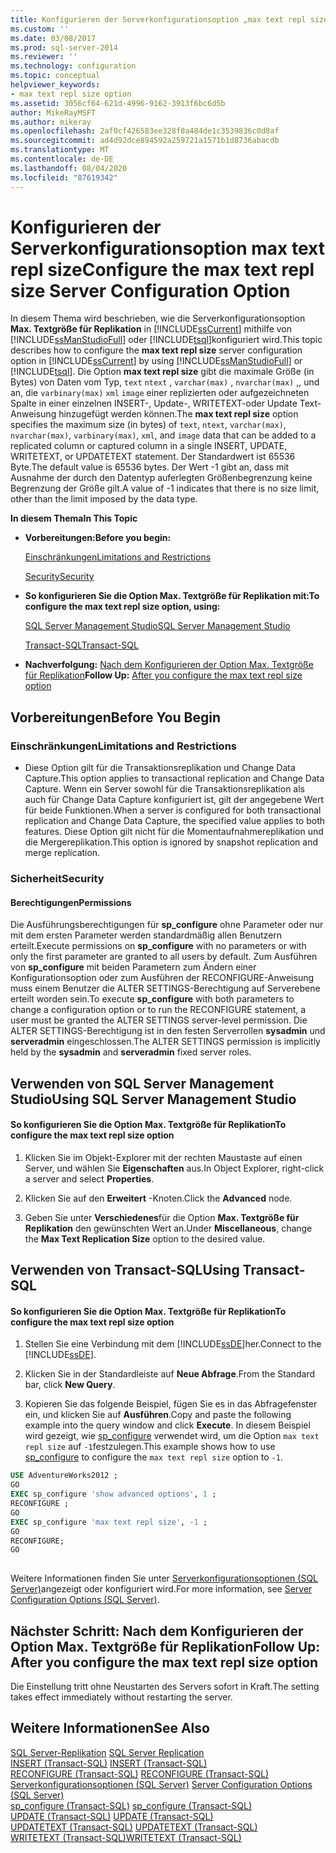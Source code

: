 ```yaml
---
title: Konfigurieren der Serverkonfigurationsoption „max text repl size“ | Microsoft-Dokumentation
ms.custom: ''
ms.date: 03/08/2017
ms.prod: sql-server-2014
ms.reviewer: ''
ms.technology: configuration
ms.topic: conceptual
helpviewer_keywords:
- max text repl size option
ms.assetid: 3056cf64-621d-4996-9162-3913f6bc6d5b
author: MikeRayMSFT
ms.author: mikeray
ms.openlocfilehash: 2af0cf426583ee328f0a484de1c3539836c0d8af
ms.sourcegitcommit: ad4d92dce894592a259721a1571b1d8736abacdb
ms.translationtype: MT
ms.contentlocale: de-DE
ms.lasthandoff: 08/04/2020
ms.locfileid: "87619342"
---
```

# <a name="configure-the-max-text-repl-size-server-configuration-option"></a><span data-ttu-id="a81ae-102">Konfigurieren der Serverkonfigurationsoption max text repl size</span><span class="sxs-lookup"><span data-stu-id="a81ae-102">Configure the max text repl size Server Configuration Option</span></span>
  <span data-ttu-id="a81ae-103">In diesem Thema wird beschrieben, wie die Serverkonfigurationsoption **Max. Textgröße für Replikation** in [!INCLUDE[ssCurrent](../../includes/sscurrent-md.md)] mithilfe von [!INCLUDE[ssManStudioFull](../../includes/ssmanstudiofull-md.md)] oder [!INCLUDE[tsql](../../includes/tsql-md.md)]konfiguriert wird.</span><span class="sxs-lookup"><span data-stu-id="a81ae-103">This topic describes how to configure the **max text repl size** server configuration option in [!INCLUDE[ssCurrent](../../includes/sscurrent-md.md)] by using [!INCLUDE[ssManStudioFull](../../includes/ssmanstudiofull-md.md)] or [!INCLUDE[tsql](../../includes/tsql-md.md)].</span></span> <span data-ttu-id="a81ae-104">Die Option **max text repl size** gibt die maximale Größe (in Bytes) von Daten vom Typ, `text` `ntext` , `varchar(max)` , `nvarchar(max)` ,, und an, die `varbinary(max)` `xml` `image` einer replizierten oder aufgezeichneten Spalte in einer einzelnen INSERT-, Update-, WRITETEXT-oder Update Text-Anweisung hinzugefügt werden können.</span><span class="sxs-lookup"><span data-stu-id="a81ae-104">The **max text repl size** option specifies the maximum size (in bytes) of `text`, `ntext`, `varchar(max)`, `nvarchar(max)`, `varbinary(max)`, `xml`, and `image` data that can be added to a replicated column or captured column in a single INSERT, UPDATE, WRITETEXT, or UPDATETEXT statement.</span></span> <span data-ttu-id="a81ae-105">Der Standardwert ist 65536 Byte.</span><span class="sxs-lookup"><span data-stu-id="a81ae-105">The default value is 65536 bytes.</span></span> <span data-ttu-id="a81ae-106">Der Wert -1 gibt an, dass mit Ausnahme der durch den Datentyp auferlegten Größenbegrenzung keine Begrenzung der Größe gilt.</span><span class="sxs-lookup"><span data-stu-id="a81ae-106">A value of -1 indicates that there is no size limit, other than the limit imposed by the data type.</span></span>  
  
 <span data-ttu-id="a81ae-107">**In diesem Thema**</span><span class="sxs-lookup"><span data-stu-id="a81ae-107">**In This Topic**</span></span>  
  
-   <span data-ttu-id="a81ae-108">**Vorbereitungen:**</span><span class="sxs-lookup"><span data-stu-id="a81ae-108">**Before you begin:**</span></span>  
  
     [<span data-ttu-id="a81ae-109">Einschränkungen</span><span class="sxs-lookup"><span data-stu-id="a81ae-109">Limitations and Restrictions</span></span>](#Restrictions)  
  
     [<span data-ttu-id="a81ae-110">Security</span><span class="sxs-lookup"><span data-stu-id="a81ae-110">Security</span></span>](#Security)  
  
-   <span data-ttu-id="a81ae-111">**So konfigurieren Sie die Option Max. Textgröße für Replikation mit:**</span><span class="sxs-lookup"><span data-stu-id="a81ae-111">**To configure the max text repl size option, using:**</span></span>  
  
     [<span data-ttu-id="a81ae-112">SQL Server Management Studio</span><span class="sxs-lookup"><span data-stu-id="a81ae-112">SQL Server Management Studio</span></span>](#SSMSProcedure)  
  
     [<span data-ttu-id="a81ae-113">Transact-SQL</span><span class="sxs-lookup"><span data-stu-id="a81ae-113">Transact-SQL</span></span>](#TsqlProcedure)  
  
-   <span data-ttu-id="a81ae-114">**Nachverfolgung:**  [Nach dem Konfigurieren der Option Max. Textgröße für Replikation](#FollowUp)</span><span class="sxs-lookup"><span data-stu-id="a81ae-114">**Follow Up:**  [After you configure the max text repl size option](#FollowUp)</span></span>  
  
##  <a name="before-you-begin"></a><a name="BeforeYouBegin"></a> <span data-ttu-id="a81ae-115">Vorbereitungen</span><span class="sxs-lookup"><span data-stu-id="a81ae-115">Before You Begin</span></span>  
  
###  <a name="limitations-and-restrictions"></a><a name="Restrictions"></a> <span data-ttu-id="a81ae-116">Einschränkungen</span><span class="sxs-lookup"><span data-stu-id="a81ae-116">Limitations and Restrictions</span></span>  
  
-   <span data-ttu-id="a81ae-117">Diese Option gilt für die Transaktionsreplikation und Change Data Capture.</span><span class="sxs-lookup"><span data-stu-id="a81ae-117">This option applies to transactional replication and Change Data Capture.</span></span> <span data-ttu-id="a81ae-118">Wenn ein Server sowohl für die Transaktionsreplikation als auch für Change Data Capture konfiguriert ist, gilt der angegebene Wert für beide Funktionen.</span><span class="sxs-lookup"><span data-stu-id="a81ae-118">When a server is configured for both transactional replication and Change Data Capture, the specified value applies to both features.</span></span> <span data-ttu-id="a81ae-119">Diese Option gilt nicht für die Momentaufnahmereplikation und die Mergereplikation.</span><span class="sxs-lookup"><span data-stu-id="a81ae-119">This option is ignored by snapshot replication and merge replication.</span></span>  
  
###  <a name="security"></a><a name="Security"></a> <span data-ttu-id="a81ae-120">Sicherheit</span><span class="sxs-lookup"><span data-stu-id="a81ae-120">Security</span></span>  
  
####  <a name="permissions"></a><a name="Permissions"></a> <span data-ttu-id="a81ae-121">Berechtigungen</span><span class="sxs-lookup"><span data-stu-id="a81ae-121">Permissions</span></span>  
 <span data-ttu-id="a81ae-122">Die Ausführungsberechtigungen für **sp_configure** ohne Parameter oder nur mit dem ersten Parameter werden standardmäßig allen Benutzern erteilt.</span><span class="sxs-lookup"><span data-stu-id="a81ae-122">Execute permissions on **sp_configure** with no parameters or with only the first parameter are granted to all users by default.</span></span> <span data-ttu-id="a81ae-123">Zum Ausführen von **sp_configure** mit beiden Parametern zum Ändern einer Konfigurationsoption oder zum Ausführen der RECONFIGURE-Anweisung muss einem Benutzer die ALTER SETTINGS-Berechtigung auf Serverebene erteilt worden sein.</span><span class="sxs-lookup"><span data-stu-id="a81ae-123">To execute **sp_configure** with both parameters to change a configuration option or to run the RECONFIGURE statement, a user must be granted the ALTER SETTINGS server-level permission.</span></span> <span data-ttu-id="a81ae-124">Die ALTER SETTINGS-Berechtigung ist in den festen Serverrollen **sysadmin** und **serveradmin** eingeschlossen.</span><span class="sxs-lookup"><span data-stu-id="a81ae-124">The ALTER SETTINGS permission is implicitly held by the **sysadmin** and **serveradmin** fixed server roles.</span></span>  
  
##  <a name="using-sql-server-management-studio"></a><a name="SSMSProcedure"></a> <span data-ttu-id="a81ae-125">Verwenden von SQL Server Management Studio</span><span class="sxs-lookup"><span data-stu-id="a81ae-125">Using SQL Server Management Studio</span></span>  
  
#### <a name="to-configure-the-max-text-repl-size-option"></a><span data-ttu-id="a81ae-126">So konfigurieren Sie die Option Max. Textgröße für Replikation</span><span class="sxs-lookup"><span data-stu-id="a81ae-126">To configure the max text repl size option</span></span>  
  
1.  <span data-ttu-id="a81ae-127">Klicken Sie im Objekt-Explorer mit der rechten Maustaste auf einen Server, und wählen Sie **Eigenschaften** aus.</span><span class="sxs-lookup"><span data-stu-id="a81ae-127">In Object Explorer, right-click a server and select **Properties**.</span></span>  
  
2.  <span data-ttu-id="a81ae-128">Klicken Sie auf den **Erweitert** -Knoten.</span><span class="sxs-lookup"><span data-stu-id="a81ae-128">Click the **Advanced** node.</span></span>  
  
3.  <span data-ttu-id="a81ae-129">Geben Sie unter **Verschiedenes**für die Option **Max. Textgröße für Replikation** den gewünschten Wert an.</span><span class="sxs-lookup"><span data-stu-id="a81ae-129">Under **Miscellaneous**, change the **Max Text Replication Size** option to the desired value.</span></span>  
  
##  <a name="using-transact-sql"></a><a name="TsqlProcedure"></a> <span data-ttu-id="a81ae-130">Verwenden von Transact-SQL</span><span class="sxs-lookup"><span data-stu-id="a81ae-130">Using Transact-SQL</span></span>  
  
#### <a name="to-configure-the-max-text-repl-size-option"></a><span data-ttu-id="a81ae-131">So konfigurieren Sie die Option Max. Textgröße für Replikation</span><span class="sxs-lookup"><span data-stu-id="a81ae-131">To configure the max text repl size option</span></span>  
  
1.  <span data-ttu-id="a81ae-132">Stellen Sie eine Verbindung mit dem [!INCLUDE[ssDE](../../includes/ssde-md.md)]her.</span><span class="sxs-lookup"><span data-stu-id="a81ae-132">Connect to the [!INCLUDE[ssDE](../../includes/ssde-md.md)].</span></span>  
  
2.  <span data-ttu-id="a81ae-133">Klicken Sie in der Standardleiste auf **Neue Abfrage**.</span><span class="sxs-lookup"><span data-stu-id="a81ae-133">From the Standard bar, click **New Query**.</span></span>  
  
3.  <span data-ttu-id="a81ae-134">Kopieren Sie das folgende Beispiel, fügen Sie es in das Abfragefenster ein, und klicken Sie auf **Ausführen**.</span><span class="sxs-lookup"><span data-stu-id="a81ae-134">Copy and paste the following example into the query window and click **Execute**.</span></span> <span data-ttu-id="a81ae-135">In diesem Beispiel wird gezeigt, wie [sp_configure](/sql/relational-databases/system-stored-procedures/sp-configure-transact-sql) verwendet wird, um die Option `max text repl size` auf `-1`festzulegen.</span><span class="sxs-lookup"><span data-stu-id="a81ae-135">This example shows how to use [sp_configure](/sql/relational-databases/system-stored-procedures/sp-configure-transact-sql) to configure the `max text repl size` option to `-1`.</span></span>  
  
```sql  
USE AdventureWorks2012 ;  
GO  
EXEC sp_configure 'show advanced options', 1 ;   
RECONFIGURE ;   
GO  
EXEC sp_configure 'max text repl size', -1 ;   
GO  
RECONFIGURE;   
GO  
  
```  
  
 <span data-ttu-id="a81ae-136">Weitere Informationen finden Sie unter [Serverkonfigurationsoptionen &#40;SQL Server&#41;](server-configuration-options-sql-server.md)angezeigt oder konfiguriert wird.</span><span class="sxs-lookup"><span data-stu-id="a81ae-136">For more information, see [Server Configuration Options &#40;SQL Server&#41;](server-configuration-options-sql-server.md).</span></span>  
  
##  <a name="follow-up-after-you-configure-the-max-text-repl-size-option"></a><a name="FollowUp"></a><span data-ttu-id="a81ae-137">Nächster Schritt: Nach dem Konfigurieren der Option Max. Textgröße für Replikation</span><span class="sxs-lookup"><span data-stu-id="a81ae-137">Follow Up: After you configure the max text repl size option</span></span>  
 <span data-ttu-id="a81ae-138">Die Einstellung tritt ohne Neustarten des Servers sofort in Kraft.</span><span class="sxs-lookup"><span data-stu-id="a81ae-138">The setting takes effect immediately without restarting the server.</span></span>  
  
## <a name="see-also"></a><span data-ttu-id="a81ae-139">Weitere Informationen</span><span class="sxs-lookup"><span data-stu-id="a81ae-139">See Also</span></span>  
 <span data-ttu-id="a81ae-140">[SQL Server-Replikation](../../relational-databases/replication/sql-server-replication.md) </span><span class="sxs-lookup"><span data-stu-id="a81ae-140">[SQL Server Replication](../../relational-databases/replication/sql-server-replication.md) </span></span>  
 <span data-ttu-id="a81ae-141">[INSERT &#40;Transact-SQL&#41;](/sql/t-sql/statements/insert-transact-sql) </span><span class="sxs-lookup"><span data-stu-id="a81ae-141">[INSERT &#40;Transact-SQL&#41;](/sql/t-sql/statements/insert-transact-sql) </span></span>  
 <span data-ttu-id="a81ae-142">[RECONFIGURE &#40;Transact-SQL&#41;](/sql/t-sql/language-elements/reconfigure-transact-sql) </span><span class="sxs-lookup"><span data-stu-id="a81ae-142">[RECONFIGURE &#40;Transact-SQL&#41;](/sql/t-sql/language-elements/reconfigure-transact-sql) </span></span>  
 <span data-ttu-id="a81ae-143">[Serverkonfigurationsoptionen &#40;SQL Server&#41;](server-configuration-options-sql-server.md) </span><span class="sxs-lookup"><span data-stu-id="a81ae-143">[Server Configuration Options &#40;SQL Server&#41;](server-configuration-options-sql-server.md) </span></span>  
 <span data-ttu-id="a81ae-144">[sp_configure &#40;Transact-SQL&#41;](/sql/relational-databases/system-stored-procedures/sp-configure-transact-sql) </span><span class="sxs-lookup"><span data-stu-id="a81ae-144">[sp_configure &#40;Transact-SQL&#41;](/sql/relational-databases/system-stored-procedures/sp-configure-transact-sql) </span></span>  
 <span data-ttu-id="a81ae-145">[UPDATE (Transact-SQL)](/sql/t-sql/queries/update-transact-sql) </span><span class="sxs-lookup"><span data-stu-id="a81ae-145">[UPDATE &#40;Transact-SQL&#41;](/sql/t-sql/queries/update-transact-sql) </span></span>  
 <span data-ttu-id="a81ae-146">[UPDATETEXT (Transact-SQL)](/sql/t-sql/queries/updatetext-transact-sql) </span><span class="sxs-lookup"><span data-stu-id="a81ae-146">[UPDATETEXT &#40;Transact-SQL&#41;](/sql/t-sql/queries/updatetext-transact-sql) </span></span>  
 [<span data-ttu-id="a81ae-147">WRITETEXT (Transact-SQL)</span><span class="sxs-lookup"><span data-stu-id="a81ae-147">WRITETEXT &#40;Transact-SQL&#41;</span></span>](/sql/t-sql/queries/writetext-transact-sql)  
  
  
